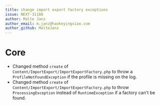 ```yaml
---
title: change import export factory exceptions
issue: NEXT-31188
author: Malte Janz
author_email: m.janz@haokeyingxiao.com
author_github: MalteJanz
---
```

# Core
* Changed method `create` of `Content/ImportExport/ImportExportFactory.php` to throw a `ProfileNotFoundException` if the profile is missing on the log.
* Changed method `create` of `Content/ImportExport/ImportExportFactory.php` to throw `ProcessingException` instead of `RuntimeException` if a factory can't be found.
